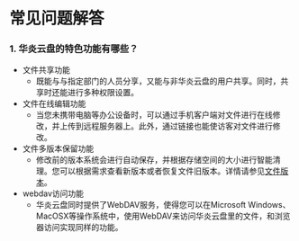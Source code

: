 
# 常见问题解答

### 1. 华炎云盘的特色功能有哪些？
- 文件共享功能
  - 既能与与指定部门的人员分享，又能与非华炎云盘的用户共享。同时，共享时还能进行多种权限设置。
- 文件在线编辑功能
  - 当您未携带电脑等办公设备时，可以通过手机客户端对文件进行在线修改，并上传到远程服务器上。此外，通过链接也能使访客对文件进行修改。
- 文件多版本保留功能
  - 修改前的版本系统会进行自动保存，并根据存储空间的大小进行智能清理。您可以根据需求查看新版本或者恢复文件旧版本。详情请参见[文件版本](drive/browser.md#文件版本)。
- webdav访问功能
  - 华炎云盘同时提供了WebDAV服务，使得您可以在Microsoft Windows、MacOSX等操作系统中，使用WebDAV来访问华炎云盘里的文件，和浏览器访问实现同样的功能。
